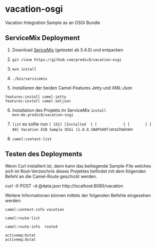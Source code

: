 # vacation-osgi
Vacation Integration Sample as an OSGi Bundle

## ServiceMix Deployment

1. Download <a href="http://example.com/">SericeMix</a> (getestet ab 5.4.0) und entpacken

2. ``` git clone https://github.com/predic8/vacation-osgi ```

3. ``` mvn install ```

4. ``` ./bin/servicemix ```

5. Installieren der beiden Camel-Features Jetty und XML-Json
  ```
  features:install camel-jetty
  features:install camel-xmljson 
  ```
6. Installation des Projekts im ServiceMix
  ```install mvn:de.predic8/vacation-osgi```

7. ``` list ```
  es sollte nun ``` [ 151] [Installed  ] [            ] [       ] [   80] Vacation ESB Sample OSGi (1.0.0.SNAPSHOT) ```erscheinen
  
8. ``` camel:context-list ```

## Testen des Deployments
Wenn Curl installiert ist, dann kann das beiliegende Sample-File welches sich im Root-Verzeichnis dieses Projektes befindet mit dem folgenden Befehl an die Camel-Route geschickt werden.

curl -X POST -d @data.json http://localhost:8080/vacation


Weitere Informationen können mittels der folgenden Befehle eingesehen werden: 

```
camel:context-info vacation 

camel:route-list 

camel:route-info  route4 

activemq:bstat 
activemq:dstat 
```
